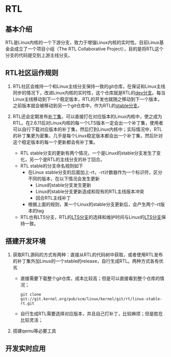 ﻿# RTL

## 基本介绍

RTL是Linux内核的一个下游分支，致力于增强Linux内核的实时性。目前Linux基金会成立了一个项目小组（The RTL Collaborative Project），目的是将RTL这个分支的代码提交到上游主线分支。

## RTL社区运作规则

1. RTL社区会维持一个和Linux主线分支保持一致的git仓库，在保证和Linux主线同步的情况下，改进Linux内核的实时性，这个仓库就是RTL的[dev分支](http://git.kernel.org/cgit/linux/kernel/git/rt/linux-rt-devel.git)。每当Linux主线移动到下一个稳定版本，RTL的开发也就随之移动到下一个版本，之前版本就会被移动到另一个git仓库中，作为RTL的[stable分支](http://git.kernel.org/cgit/linux/kernel/git/rt/linux-stable-rt.git)。

2. RTL还会定期发布[补丁集](https://cdn.kernel.org/pub/linux/kernel/projects/rt/)，可以直接打在对应版本的Linux内核中，使之成为RTL。在2.6.11后对Linux内核的每一个LTS版本一定会出一个补丁集，使用者可以自行下载对应版本的补丁集，然后打到Linux内核中；实际情况中，RTL的补丁集更为密集，几乎是每个Linux稳定版本都会出一个补丁集，然后针对这个稳定版本的每一个更新都会有补丁集。
   - RTL stable分支的更新有两个情况，一个是Linux的stable分支发生了变化，另一个是RTL的主线分支的补丁回合。
   - RTL stable的分支命名规则如下
     - 在Linux stable分支的后面加上-rt，-rt计数器作为一个标识符，区分不同的版本，在以下情况会发生更新
       - Linux的stable分支发生更新
       - Linux的stable分支更新造成和现有的RTL主线版本冲突
       - 回合RTL主线补丁
     - 根据上面的规则，某一个Linux的stable分支更新后，会产生两个-rt版本的tag
   - RTL也有LTS分支，RTL的[LTS分支](https://www.kernel.org/releases.html)的选择和维护时间与Linux的[LTS分支](https://www.kernel.org/releases.html)保持一致。

## 搭建开发环境

1. 获取RTL源码的方式有两种：直接从RTL的代码树中获取，或者使用RTL发布的补丁集外加Linux的一个stable的release，自行生成RTL。两种方式各有优劣
   - 直接需要下载整个git仓库，成本比较高；但是可以直接看到整个仓库的情况；

        ```shell
        git clone git://git.kernel.org/pub/scm/linux/kernel/git/rt/linux-stable-rt.git
        ```

   - 自行生成RTL需要选择对应版本，并且自己打补丁，比较麻烦；但是胜在比较灵活；

2. 搭建qemu等必要工具

## 开发实时应用